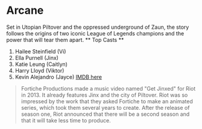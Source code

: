 # Arcane
Set in Utopian Piltover and the oppressed underground of Zaun, the story follows the origins of two iconic League of Legends champions and the power that will tear them apart.
** Top Casts **
1. Hailee Steinfield (Vi)
2. Ella Purnell (Jinx)
3. Katie Leung (Caitlyn)
4. Harry Lloyd (Viktor)
5. Kevin Alejandro (Jayce)
[IMDB here](https://www.imdb.com/title/tt11126994/) 
>Fortiche Productions made a music video named "Get Jinxed" for Riot in 2013. It already features Jinx and the city of Piltover. Riot was so impressed by the work that they asked Fortiche to make an animated series,
>which took them several years to create. After the release of season one, Riot announced that there will be a second season and that it will take less time to produce.

